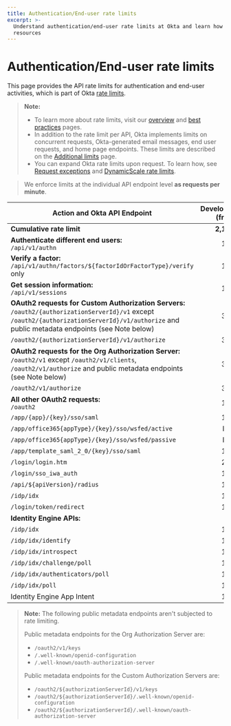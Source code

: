 ```yaml
---
title: Authentication/End-user rate limits
excerpt: >-
  Understand authentication/end-user rate limits at Okta and learn how to design for efficient use of
  resources
---
```


# Authentication/End-user rate limits

This page provides the API rate limits for authentication and end-user activities, which is part of Okta [rate limits](/docs/reference/rate-limits).

> **Note:**
>
> * To learn more about rate limits, visit our [overview](/docs/reference/rate-limits) and [best practices](/docs/reference/rl-best-practices) pages.
> * In addition to the rate limit per API, Okta implements limits on concurrent requests, Okta-generated email messages, end user requests, and home page endpoints. These limits are described on the [Additional limits](/docs/reference/rl-additional-limits/) page.
> * You can expand Okta rate limits upon request. To learn how, see [Request exceptions](/docs/reference/rl-best-practices/#request-exceptions) and [DynamicScale rate limits](/docs/reference/rl-dynamic-scale/).
>

> We enforce limits at the individual API endpoint level **as requests per minute**.

| Action and Okta API Endpoint                                                                                           | Developer (free) | Developer (paid) | One App | Enterprise | Workforce Identity    |
| ---------------------------------------------------------------------------------------------------------------------- | ----------------: | ----------------: | -------: | ----------: | ---------------------: |
| **Cumulative rate limit**                                                                                              | **2,100**        | **10,800**        | **10,800**| **13,000**| **18,250**            |
| **Authenticate different end users:**<br>`/api/v1/authn`                                                               | 100              | 600              | 600     | 600        | 500                   |
| **Verify a factor:**<br>`/api/v1/authn/factors/${factorIdOrFactorType}/verify` only                                     | 100              | 600              | 600     | 600        | 500                   |
| **Get session information:**<br>`/api/v1/sessions`                                                                     | 100              | 600              | 600     | 600        | 750                   |
| **OAuth2 requests for Custom Authorization Servers:**<br>`/oauth2/{authorizationServerId}/v1` except `/oauth2/{authorizationServerId}/v1/authorize` and public metadata endpoints (see Note below)  | 300 | 1,200 | 1,200     | 1,200       | 2,000                  |
| `/oauth2/{authorizationServerId}/v1/authorize`                                                                         | 300              | 1200             | 1200    | 1200       | 2000
| **OAuth2 requests for the Org Authorization Server:**<br>`/oauth2/v1` except `/oauth2/v1/clients`, `/oauth2/v1/authorize` and public metadata endpoints (see Note below) | 300 | 1,200 | 1,200     | 1,200       | 2,000                  |
| `/oauth2/v1/authorize`                                                                                                 | 300              | 1200             | 1200    | 1200       | 2000
| **All other OAuth2 requests:**<br>`/oauth2`                                                                            | 100              | 600              | 600     | 600        | 600                   |
| `/app/{app}/{key}/sso/saml`                                                                                            | 100              | 600              | 600     | 600        | 750                   |
| `/app/office365{appType}/{key}/sso/wsfed/active`                                                                       | N/A              | N/A              | N/A     | 2,000       | 1,000                  |
| `/app/office365{appType}/{key}/sso/wsfed/passive`                                                                      | N/A              | N/A              | N/A     | 250        | 250                   |
| `/app/template_saml_2_0/{key}/sso/saml`                                                                                | 100              | 600              | 600     | 600        | 2,500                  |
| `/login/login.htm`                                                                                                     | 200              | 1200              | 1200     | 1200        | 1200                   |
| `/login/sso_iwa_auth`                                                                                                  | 100              | 600              | 600     | 600        | 500                   |
| `/api/${apiVersion}/radius`                                                                                             | 100              | 600              | 600     | 600        | 600                   |
| `/idp/idx`                                                                                                             | 100              | 600              | 600     | 600        | 500                   |
| `/login/token/redirect`                                                                                                             | 100              | 600              | 600     | 600        | 600                   |
| <ApiLifecycle access="ie" /> **Identity Engine APIs:**                                                                            |               |               |      |         |                    |
| `/idp/idx`                                                                                                     | 100              | 600              | 600     | 600        | 600                   |
| `/idp/idx/identify`                                                                                                     | 100              | 600              | 600     | 600        | 600                   |
| `/idp/idx/introspect`                                                                                                     | 150              | 900              | 900     | 900        | 900                   |
| `/idp/idx/challenge/poll`                                                                                                     | 100              | 600              | 600     | 600        | 600                   |
| `/idp/idx/authenticators/poll`                                                                                                     | 100              | 600              | 600     | 600        | 600                   |
| `/idp/idx/poll`                                                                                                     | 100              | 600              | 600     | 600        | 600                   |
| Identity Engine App Intent                                                                                                     | 150              | 900              | 900     | 900        | 900                   |


> **Note:** The following public metadata endpoints aren't subjected to rate limiting.
>
> Public metadata endpoints for the Org Authorization Server are:
> * `/oauth2/v1/keys`
> * `/.well-known/openid-configuration`
> * `/.well-known/oauth-authorization-server`
>
> Public metadata endpoints for the Custom Authorization Servers are:
> * `/oauth2/${authorizationServerId}/v1/keys`
> * `/oauth2/${authorizationServerId}/.well-known/openid-configuration`
> * `/oauth2/${authorizationServerId}/.well-known/oauth-authorization-server`
>
